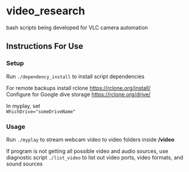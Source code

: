 # video_research
bash scripts being developed for VLC camera automation

## Instructions For Use
### Setup
Run `./dependency_install` to install script dependencies

For remote backups install rclone https://rclone.org/install/  
Configure for Google dive storage https://rclone.org/drive/  


In myplay, set  
`WhichDrive="someDriveName"`  

### Usage
Run `./myplay` to stream webcam video to video folders inside __/video__  

If program is not getting all possible video and audio sources, use diagnostic script `./list_video` to list out video ports, video formats, and sound sources
